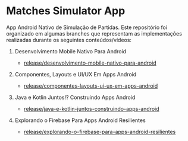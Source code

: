 # Matches Simulator App

App Android Nativo de Simulação de Partidas. Este repositório foi organizado em algumas branches que representam as implementações
realizadas durante os seguintes conteúdos/vídeos:

1. Desenvolvimento Mobile Nativo Para Android
    - [release/desenvolvimento-mobile-nativo-para-android](https://github.com/suzindev/matches-simulator-app/tree/release/desenvolvimento-mobile-nativo-para-android)
    
2. Componentes, Layouts e UI/UX Em Apps Android
    - [release/componentes-layouts-ui-ux-em-apps-android](https://github.com/suzindev/matches-simulator-app/tree/release/componentes-layouts-ui-ux-em-apps-android)

3. Java e Kotlin Juntos!? Construindo Apps Android
    - [release/java-e-kotlin-juntos-construindo-apps-android](https://github.com/suzindev/matches-simulator-app/tree/release/java-e-kotlin-juntos-construindo-apps-android)

4. Explorando o Firebase Para Apps Android Resilientes
    - [release/explorando-o-firebase-para-apps-android-resilientes](https://github.com/suzindev/matches-simulator-app/tree/release/explorando-o-firebase-para-apps-android-resilientes)
